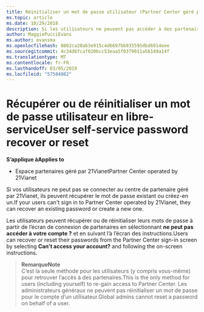 ```yaml
---
title: Réinitialiser un mot de passe utilisateur (Partner Center géré par 21Vianet)
ms.topic: article
ms.date: 10/29/2018
description: Si les utilisateurs ne peuvent pas accéder à des partenaires, vous pouvez récupérer ou réinitialiser leurs mots de passe à partir de l’écran de connexion.
author: MaggiePucciEvans
ms.author: evansma
ms.openlocfilehash: 8802ca20ab3e915c4d6697bb935595dbd6914eee
ms.sourcegitcommit: 4c34d6fcaf020bcc53eaa5f0379011a56149a14f
ms.translationtype: MT
ms.contentlocale: fr-FR
ms.lasthandoff: 03/05/2019
ms.locfileid: "57584082"
---
```

# <a name="user-self-service-password-recover-or-reset"></a><span data-ttu-id="4b3db-103">Récupérer ou de réinitialiser un mot de passe utilisateur en libre-service</span><span class="sxs-lookup"><span data-stu-id="4b3db-103">User self-service password recover or reset</span></span>

<span data-ttu-id="4b3db-104">**S’applique à**</span><span class="sxs-lookup"><span data-stu-id="4b3db-104">**Applies to**</span></span>

-   <span data-ttu-id="4b3db-105">Espace partenaires géré par 21Vianet</span><span class="sxs-lookup"><span data-stu-id="4b3db-105">Partner Center operated by 21Vianet</span></span>


<span data-ttu-id="4b3db-106">Si vos utilisateurs ne peut pas se connecter au centre de partenaire géré par 21Vianet, ils peuvent récupérer le mot de passe existant ou créez-en un.</span><span class="sxs-lookup"><span data-stu-id="4b3db-106">If your users can't sign in to Partner Center operated by 21Vianet, they can recover an existing password or create a new one.</span></span> 

<span data-ttu-id="4b3db-107">Les utilisateurs peuvent récupérer ou de réinitialiser leurs mots de passe à partir de l’écran de connexion de partenaires en sélectionnant **ne peut pas accéder à votre compte ?** et en suivant l’à l’écran des instructions.</span><span class="sxs-lookup"><span data-stu-id="4b3db-107">Users can recover or reset their passwords from the Partner Center sign-in screen by selecting **Can't access your account?** and following the on-screen instructions.</span></span> 

><span data-ttu-id="4b3db-108">**Remarque**</span><span class="sxs-lookup"><span data-stu-id="4b3db-108">**Note**</span></span><br><span data-ttu-id="4b3db-109">C’est la seule méthode pour les utilisateurs (y compris vous-même) pour retrouver l’accès à des partenaires.</span><span class="sxs-lookup"><span data-stu-id="4b3db-109">This is the only method for users (including yourself) to re-gain access to Partner Center.</span></span> <span data-ttu-id="4b3db-110">Les administrateurs généraux ne peuvent pas réinitialiser un mot de passe pour le compte d’un utilisateur.</span><span class="sxs-lookup"><span data-stu-id="4b3db-110">Global admins cannot reset a password on behalf of a user.</span></span>



 





